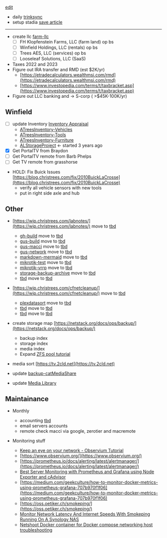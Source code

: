 [edit](https://github.com/christrees/wip/edit/main/README.md)

- daily [trinksync](https://gitea.trink.com/cat/trinkcatchat)
- setup stadia [save article](https://www.theverge.com/23559284/google-stadia-controller-bluetooth-mode-how-to)

---

- create llc [farm-llc](https://blog.christrees.com/farm/llc)
  - [ ] FH Klopfenstein Farms, LLC (farm land) op bs
  - [ ] Winfield Holdings, LLC (rentals) op bs
  - [ ] Trees AES, LLC (services) op bs
  - [ ] Looseleaf Solutions, LLC (SaaS)
- Taxes 2022 and 2023
- Figure out IRA transfer and RMD (est $2K/yr) 
  - [https://etradecalculators.wealthmsi.com/rmd](https://etradecalculators.wealthmsi.com/rmd)
  - [https://www.investopedia.com/terms/t/taxbracket.asp](https://www.investopedia.com/terms/t/taxbracket.asp)
- Figure out LLC banking and -> S-corp ( >$45K-100K/yr)

## Winfield
- [ ] update Inventory [Inventory Appraisal](https://docs.google.com/spreadsheets/d/1DKb3lPvvxENL9s3Xo8LNtRDORzgJTz41veKOQpennk4)
  - [ATreesInventory-Vehicles](https://photos.app.goo.gl/iRtCmhMinQegmbYf6)
  - [ATreesInventory-Tools]()
  - [ATreesInventory-Furniture](https://photos.app.goo.gl/waKUfjM7TZVsJ8Bh8)
  - [ALStorageProject](https://photos.app.goo.gl/j7qVmphV8Mpxem5p7) <- started 3 years ago
- [x] Get PortalTV from Braydon
- [ ] Get PortalTV remote from Barb Phelps
- [ ] Get TV remote from grasshorse
- HOLD: Fix Buick Issues [https://blog.christrees.com/fix/2010BuickLaCrosse](https://blog.christrees.com/fix/2010BuickLaCrosse)
  - verify all vehicle sensors with new tools
  - put in right side axle and hub

## Other

- [https://wip.christrees.com/labnotes/](https://wip.christrees.com/labnotes/) move to [tbd]()
  - [gh-build](https://wip.christrees.com/labnotes/gh-build) move to [tbd]()
  - [gus-build](https://wip.christrees.com/labnotes/gus-build) move to [tbd]()
  - [gus-macci](https://wip.christrees.com/labnotes/gus-macci) move to [tbd]()
  - [gus-network](https://wip.christrees.com/labnotes/gus-network) move to [tbd]()
  - [markdown-mermaid](https://wip.christrees.com/labnotes/markdown-mermaid) move to [tbd]()
  - [mikrotik-test](https://wip.christrees.com/labnotes/mikrotik-test) move to [tbd]()
  - [mikrotik-vrrp](https://wip.christrees.com/labnotes/mikrotik-vrrp) move to [tbd]()
  - [storage-backup-archive](https://wip.christrees.com/labnotes/storage-backup-archive) move to [tbd]()
  - [tbd]() move to [tbd]()
- [https://wip.christrees.com/cfnetcleanup/](https://wip.christrees.com/cfnetcleanup/) move to [tbd]()
  - [plexdatasort](https://wip.christrees.com/cfnetcleanup/plexdatasort/) move to [tbd]()
  - [tbd]() move to [tbd]()
  - [tbd]() move to [tbd]()
- create storage map [https://netstack.org/docs/ops/backup/](https://netstack.org/docs/ops/backup/)
  - backup index
  - storage index
  - media index 
  - Expand [ZFS pool tutorial](https://www.youtube.com/watch?v=11bWnvCwTOU)

- media sort [https://tv.2cld.net](https://tv.2cld.net)
- update [backup-catMediaShare](https://netstack.org/docs/ops/backup/backup-catMediaShare)
- update [Media Library](https://docs.google.com/spreadsheets/d/1QtCblfwwH6PWYOKnIw2m4DKLni8KrVynXM6Xslb7mGg/edit#gid=1436813512)
      

## Maintainance
- Monthly
  - accounting [tbd]()
  - email servers accounts
  - remote check macci via google, zerotier and macremote

- Monitoring stuff
  - [Keep an eye on your network - Observium Tutorial](https://www.youtube.com/watch?v=1rKRrFVXAgU&t=1110s)
  - [https://www.observium.org/](https://www.observium.org/)
  - [https://prometheus.io/docs/alerting/latest/alertmanager/](https://prometheus.io/docs/alerting/latest/alertmanager/)
  - [Best Server Monitoring with Prometheus and Grafana using Node Exporter and cAdvisor](https://www.youtube.com/watch?v=RAqMP_NnGec)
  - [https://medium.com/geekculture/how-to-monitor-docker-metrics-using-prometheus-grafana-707b970f1f06](https://medium.com/geekculture/how-to-monitor-docker-metrics-using-prometheus-grafana-707b970f1f06)
  - [https://oss.oetiker.ch/smokeping/](https://oss.oetiker.ch/smokeping/)
  - [Monitor Network Latency And Internet Speeds With Smokeping Running On A Synology NAS](https://www.youtube.com/watch?v=c4kw_Fcdmj4)
  - [Netshoot Docker container for Docker compose networking host troubleshooting](https://www.youtube.com/watch?v=wqtEUFDdZXU)




